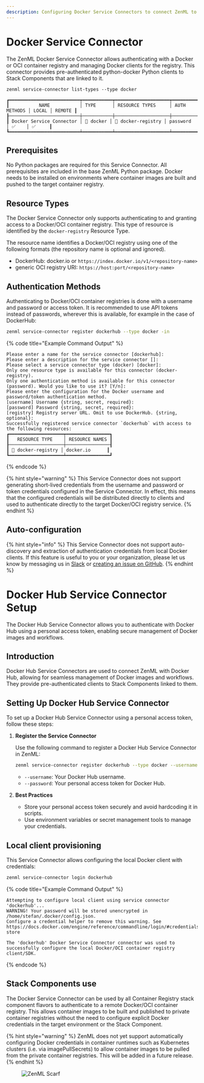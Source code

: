 ```yaml
---
description: Configuring Docker Service Connectors to connect ZenML to Docker container registries.
---
```


# Docker Service Connector

The ZenML Docker Service Connector allows authenticating with a Docker or OCI container registry and managing Docker clients for the registry. This connector provides pre-authenticated python-docker Python clients to Stack Components that are linked to it.

```shell
zenml service-connector list-types --type docker
```
```shell
┏━━━━━━━━━━━━━━━━━━━━━━━━━━┯━━━━━━━━━━━┯━━━━━━━━━━━━━━━━━━━━┯━━━━━━━━━━━━━━┯━━━━━━━┯━━━━━━━━┓
┃           NAME           │ TYPE      │ RESOURCE TYPES     │ AUTH METHODS │ LOCAL │ REMOTE ┃
┠──────────────────────────┼───────────┼────────────────────┼──────────────┼───────┼────────┨
┃ Docker Service Connector │ 🐳 docker │ 🐳 docker-registry │ password     │ ✅    │ ✅     ┃
┗━━━━━━━━━━━━━━━━━━━━━━━━━━┷━━━━━━━━━━━┷━━━━━━━━━━━━━━━━━━━━┷━━━━━━━━━━━━━━┷━━━━━━━┷━━━━━━━━┛
```

## Prerequisites

No Python packages are required for this Service Connector. All prerequisites are included in the base ZenML Python package. Docker needs to be installed on environments where container images are built and pushed to the target container registry.

## Resource Types

The Docker Service Connector only supports authenticating to and granting access to a Docker/OCI container registry. This type of resource is identified by the `docker-registry` Resource Type.

The resource name identifies a Docker/OCI registry using one of the following formats (the repository name is optional and ignored).

* DockerHub: docker.io or `https://index.docker.io/v1/<repository-name>`
* generic OCI registry URI: `https://host:port/<repository-name>`

## Authentication Methods

Authenticating to Docker/OCI container registries is done with a username and password or access token. It is recommended to use API tokens instead of passwords, wherever this is available, for example in the case of DockerHub:

```sh
zenml service-connector register dockerhub --type docker -in
```

{% code title="Example Command Output" %}
```text
Please enter a name for the service connector [dockerhub]: 
Please enter a description for the service connector []: 
Please select a service connector type (docker) [docker]: 
Only one resource type is available for this connector (docker-registry).
Only one authentication method is available for this connector (password). Would you like to use it? [Y/n]: 
Please enter the configuration for the Docker username and password/token authentication method.
[username] Username {string, secret, required}: 
[password] Password {string, secret, required}: 
[registry] Registry server URL. Omit to use DockerHub. {string, optional}: 
Successfully registered service connector `dockerhub` with access to the following resources:
┏━━━━━━━━━━━━━━━━━━━━┯━━━━━━━━━━━━━━━━┓
┃   RESOURCE TYPE    │ RESOURCE NAMES ┃
┠────────────────────┼────────────────┨
┃ 🐳 docker-registry │ docker.io      ┃
┗━━━━━━━━━━━━━━━━━━━━┷━━━━━━━━━━━━━━━━┛
```
{% endcode %}

{% hint style="warning" %}
This Service Connector does not support generating short-lived credentials from the username and password or token credentials configured in the Service Connector. In effect, this means that the configured credentials will be distributed directly to clients and used to authenticate directly to the target Docker/OCI registry service.
{% endhint %}

## Auto-configuration

{% hint style="info" %}
This Service Connector does not support auto-discovery and extraction of authentication credentials from local Docker clients. If this feature is useful to you or your organization, please let us know by messaging us in [Slack](https://zenml.io/slack) or [creating an issue on GitHub](https://github.com/zenml-io/zenml/issues).
{% endhint %}

# Docker Hub Service Connector Setup

The Docker Hub Service Connector allows you to authenticate with Docker Hub using a personal access token, enabling secure management of Docker images and workflows.

## Introduction

Docker Hub Service Connectors are used to connect ZenML with Docker Hub, allowing for seamless management of Docker images and workflows. They provide pre-authenticated clients to Stack Components linked to them.

## Setting Up Docker Hub Service Connector

To set up a Docker Hub Service Connector using a personal access token, follow these steps:

1. **Register the Service Connector**

   Use the following command to register a Docker Hub Service Connector in ZenML:

   ```sh
   zenml service-connector register dockerhub --type docker --username=<USERNAME> --password=<PERSONAL_ACCESS_TOKEN>
   ```

   - `--username`: Your Docker Hub username.
   - `--password`: Your personal access token for Docker Hub.

2. **Best Practices**

   - Store your personal access token securely and avoid hardcoding it in scripts.
   - Use environment variables or secret management tools to manage your credentials.

## Local client provisioning

This Service Connector allows configuring the local Docker client with credentials:

```sh
zenml service-connector login dockerhub
```

{% code title="Example Command Output" %}
```text
Attempting to configure local client using service connector 'dockerhub'...
WARNING! Your password will be stored unencrypted in /home/stefan/.docker/config.json.
Configure a credential helper to remove this warning. See
https://docs.docker.com/engine/reference/commandline/login/#credentials-store

The 'dockerhub' Docker Service Connector connector was used to successfully configure the local Docker/OCI container registry client/SDK.
```
{% endcode %}

## Stack Components use

The Docker Service Connector can be used by all Container Registry stack component flavors to authenticate to a remote Docker/OCI container registry. This allows container images to be built and published to private container registries without the need to configure explicit Docker credentials in the target environment or the Stack Component.

{% hint style="warning" %}
ZenML does not yet support automatically configuring Docker credentials in container runtimes such as Kubernetes clusters (i.e. via imagePullSecrets) to allow container images to be pulled from the private container registries. This will be added in a future release.
{% endhint %}

<!-- For scarf -->
<figure><img alt="ZenML Scarf" referrerpolicy="no-referrer-when-downgrade" src="https://static.scarf.sh/a.png?x-pxid=f0b4f458-0a54-4fcd-aa95-d5ee424815bc" /></figure>
